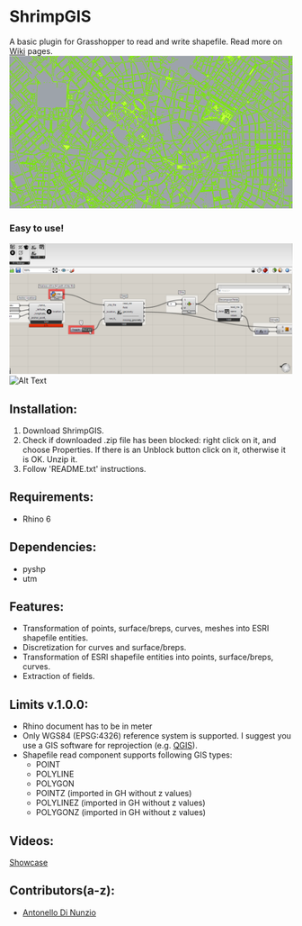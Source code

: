 # ShrimpGIS
A basic plugin for Grasshopper to read and write shapefile. Read more on [Wiki](https://github.com/AntonelloDN/ShrimpGIS/wiki) pages.
![Alt Text](https://github.com/AntonelloDN/ShrimpGIS/blob/master/examples/ShrimpGIS_milan_top.png)
### Easy to use!
![Alt Text](https://github.com/AntonelloDN/ShrimpGIS/blob/master/examples/shrimp_gis.gif)
![Alt Text](https://github.com/AntonelloDN/ShrimpGIS/blob/master/examples/shrimp_gis_mesh.gif)
## Installation:
1. Download ShrimpGIS.
2. Check if downloaded .zip file has been blocked: right click on it, and choose Properties. If there is an Unblock button click on it, otherwise it is OK. Unzip it.
3. Follow 'README.txt' instructions.
## Requirements:
* Rhino 6
## Dependencies:
* pyshp
* utm
## Features:
* Transformation of points, surface/breps, curves, meshes into ESRI shapefile entities.
* Discretization for curves and surface/breps.
* Transformation of ESRI shapefile entities into points, surface/breps, curves.
* Extraction of fields.
## Limits v.1.0.0:
* Rhino document has to be in meter
* Only WGS84 (EPSG:4326) reference system is supported. I suggest you use a GIS software for reprojection (e.g. [QGIS](https://www.qgis.org/en/site/)).
* Shapefile read component supports following GIS types:
  * POINT
  * POLYLINE
  * POLYGON
  * POINTZ (imported in GH without z values)
  * POLYLINEZ (imported in GH without z values)
  * POLYGONZ (imported in GH without z values)
## Videos:
[Showcase](https://youtu.be/UY8ezRylcj4)
## Contributors(a-z):
* [Antonello Di Nunzio](https://github.com/AntonelloDN)



